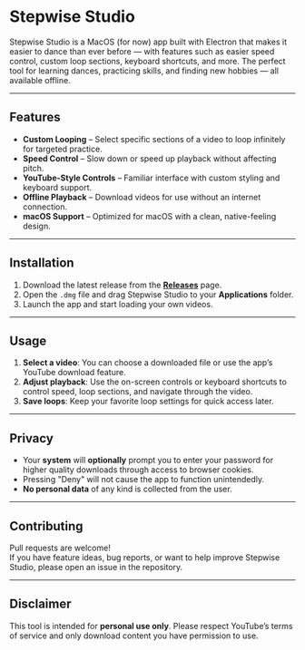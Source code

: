 # Stepwise Studio

Stepwise Studio is a MacOS (for now) app built with Electron that makes it easier to dance than ever before — with features such as easier speed control, custom loop sections, keyboard shortcuts, and more. The perfect tool for learning dances, practicing skills, and finding new hobbies — all available offline.

---

## Features
- **Custom Looping** – Select specific sections of a video to loop infinitely for targeted practice.
- **Speed Control** – Slow down or speed up playback without affecting pitch.
- **YouTube-Style Controls** – Familiar interface with custom styling and keyboard support.
- **Offline Playback** – Download videos for use without an internet connection.
- **macOS Support** – Optimized for macOS with a clean, native-feeling design.

---

## Installation
1. Download the latest release from the **[Releases](../../releases)** page.
2. Open the `.dmg` file and drag Stepwise Studio to your **Applications** folder.
3. Launch the app and start loading your own videos.

---

## Usage
1. **Select a video**: You can choose a downloaded file or use the app’s YouTube download feature.
2. **Adjust playback**: Use the on-screen controls or keyboard shortcuts to control speed, loop sections, and navigate through the video.
3. **Save loops**: Keep your favorite loop settings for quick access later.

---

## Privacy
- Your **system** will **optionally** prompt you to enter your password for higher quality downloads through access to browser cookies.
- Pressing "Deny" will not cause the app to function unintendedly.
- **No personal data** of any kind is collected from the user.
  
---

## Contributing
Pull requests are welcome!  
If you have feature ideas, bug reports, or want to help improve Stepwise Studio, please open an issue in the repository.

---

## Disclaimer
This tool is intended for **personal use only**. Please respect YouTube’s terms of service and only download content you have permission to use.
